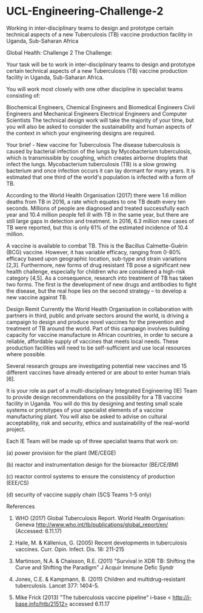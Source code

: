 # UCL-Engineering-Challenge-2
 Working in inter-disciplinary teams to design and prototype certain technical aspects of a new Tuberculosis (TB) vaccine production facility in Uganda, Sub-Saharan Africa

Global Health: Challenge 2
The Challenge:

Your task will be to work in inter-disciplinary teams to design and prototype certain technical aspects of a new Tuberculosis (TB) vaccine production facility in Uganda, Sub-Saharan Africa.  

You will work most closely with one other discipline in specialist teams consisting of:

Biochemical Engineers, Chemical Engineers and Biomedical Engineers 
Civil Engineers and Mechanical Engineers
Electrical Engineers and Computer Scientists
The technical design work will take the majority of your time, but you will also be asked to consider the sustainability and human aspects of the context in which your engineering designs are required.

Your brief - New vaccine for Tuberculosis
The disease tuberculosis is caused by bacterial infection of the lungs by Mycobacterium tuberculosis, which is transmissible by coughing, which creates airborne droplets that infect the lungs. Mycobacterium tuberculosis (TB) is a slow growing bacterium and once infection occurs it can lay dormant for many years.  It is estimated that one third of the world's population is infected with a form of TB.

According to the World Health Organisation (2017) there were 1.6 million deaths from TB in 2016, a rate which equates to one TB death every ten seconds.  Millions of people are diagnosed and treated successfully each year and 10.4 million people fell ill with TB in the same year, but there are still large gaps in detection and treatment.  In 2016, 6.3 million new cases of TB were reported, but this is only 61% of the estimated incidence of 10.4 million.  

A vaccine is available to combat TB. This is the Bacillus Calmette-Guérin (BCG) vaccine. However, it has variable efficacy, ranging from 0-80% efficacy based upon geographic location, sub-type and strain variations [2,3]. Furthermore, new forms of drug resistant TB pose a significant new health challenge, especially for children who are considered a high-risk category [4,5]. As a consequence, research into treatment of TB has taken two forms.  The first is the development of new drugs and antibodies to fight the disease, but the real hope lies on the second strategy – to develop a new vaccine against TB. 

Design Remit
Currently the World Health Organisation in collaboration with partners in third, public and private sectors around the world, is driving a campaign to design and produce novel vaccines for the prevention and treatment of TB around the world.  Part of this campaign involves building capacity for vaccine manufacture in African countries, in order to secure a reliable, affordable supply of vaccines that meets local needs.  These production facilities will need to be self-sufficient and use local resources where possible.

Several research groups are investigating potential new vaccines and 15 different vaccines have already entered or are about to enter human trials [6].

It is your role as part of a multi-disciplinary Integrated Engineering (IE) Team to provide design recommendations on the possibility for  a TB vaccine facility in Uganda.  You will do this by designing and testing small scale systems or prototypes of your specialist elements of a vaccine manufacturing plant.   You will also be asked to advise on cultural acceptability, risk and security, ethics and sustainability of the real-world project.

Each IE Team will be made up of three specialist teams that work on:

(a) power provision for the plant (ME/CEGE)

(b) reactor and instrumentation design for the bioreactor  (BE/CE/BM) 

(c) reactor control systems to ensure the consistency of production (EEE/CS)

(d) security of vaccine supply chain (SCS Teams 1-5 only)


References
1. WHO (2017) Global Tuberculosis Report.  World Health Organisation: Geneva  http://www.who.int/tb/publications/global_report/en/  (Accessed: 6.11.17)

2. Haile, M. & Källenius, G. (2005) Recent developments in tuberculosis vaccines. Curr. Opin. Infect. Dis. 18: 211-215

4. Martinson, N.A. & Chaisson, R.E. (2011) "Survival in XDR TB: Shifting the Curve and Shifting the Paradigm" J Acquir Immune Defic Syndr 

5. Jones, C.E. & Kampmann, B. (2011) Children and multidrug-resistant tuberculosis. Lancet 377: 1404-5.

6. Mike Frick (2013) "The tuberculosis vaccine pipeline" i-base < http://i-base.info/htb/21512> accessed 6.11.17